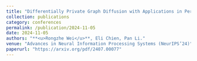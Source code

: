 ```yaml
---
title: "Differentially Private Graph Diffusion with Applications in Personalized PageRanks."
collection: publications
category: conferences
permalink: /publication/2024-11-05
date: 2024-11-05
authors: "**<u>Rongzhe Wei</u>**, Eli Chien, Pan Li."
venue: "Advances in Neural Information Processing Systems (NeurIPS’24)"
paperurl: "https://arxiv.org/pdf/2407.00077"
---
```


